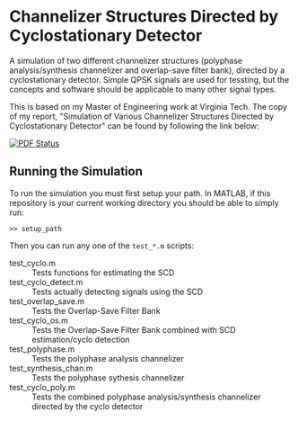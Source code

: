 Channelizer Structures Directed by Cyclostationary Detector
===========================================================
A simulation of two different channelizer structures (polyphase
analysis/synthesis channelizer and overlap-save filter bank), directed by
a cyclostationary detector. Simple QPSK signals are used for tessting, but the
concepts and software should be applicable to many other signal types.

This is based on my Master of Engineering work at Virginia Tech. The copy of my
report, "Simulation of Various Channelizer Structures Directed by
Cyclostationary Detector" can be found by following the link below:

[![PDF Status](https://www.sharelatex.com/github/repos/TheNeuralBit/cyclo_channelizer/builds/latest/badge.svg)](https://www.sharelatex.com/github/repos/TheNeuralBit/cyclo_channelizer/builds/latest/output.pdf)

Running the Simulation
----------------------
To run the simulation you must first setup your path. In MATLAB, if this
repository is your current working directory you should be able to simply run:

    >> setup_path

Then you can run any one of the ``test_*.m`` scripts:
<dl>
<dt>test_cyclo.m</dt>
<dd>Tests functions for estimating the SCD</dd>

<dt>test_cyclo_detect.m</dt>
<dd>Tests actually detecting signals using the SCD</dd>

<dt>test_overlap_save.m</dt>
<dd>Tests the Overlap-Save Filter Bank</dd>

<dt>test_cyclo_os.m</dt>
<dd>Tests the Overlap-Save Filter Bank combined with SCD estimation/cyclo detection</dd>

<dt>test_polyphase.m</dt>
<dd>Tests the polyphase analysis channelizer</dd>

<dt>test_synthesis_chan.m</dt>
<dd>Tests the polyphase sythesis channelizer</dd>

<dt>test_cyclo_poly.m</dt>
<dd>Tests the combined polyphase analysis/synthesis channelizer directed by the
cyclo detector</dd>
</dl>
